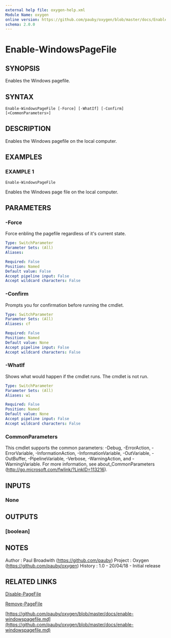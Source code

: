 ```yaml
---
external help file: oxygen-help.xml
Module Name: oxygen
online version: https://github.com/pauby/oxygen/blob/master/docs/Enable-WindowsPageFile.md
schema: 2.0.0
---
```


# Enable-WindowsPageFile

## SYNOPSIS
Enables the Windows pagefile.

## SYNTAX

```
Enable-WindowsPageFile [-Force] [-WhatIf] [-Confirm] [<CommonParameters>]
```

## DESCRIPTION
Enables the Windows pagefile on the local computer.

## EXAMPLES

### EXAMPLE 1
```
Enable-WindowsPageFile
```

Enables the Windows page file on the local computer.

## PARAMETERS

### -Force
Force enbling the pagefile regardless of it's current state.

```yaml
Type: SwitchParameter
Parameter Sets: (All)
Aliases:

Required: False
Position: Named
Default value: False
Accept pipeline input: False
Accept wildcard characters: False
```

### -Confirm
Prompts you for confirmation before running the cmdlet.

```yaml
Type: SwitchParameter
Parameter Sets: (All)
Aliases: cf

Required: False
Position: Named
Default value: None
Accept pipeline input: False
Accept wildcard characters: False
```

### -WhatIf
Shows what would happen if the cmdlet runs.
The cmdlet is not run.

```yaml
Type: SwitchParameter
Parameter Sets: (All)
Aliases: wi

Required: False
Position: Named
Default value: None
Accept pipeline input: False
Accept wildcard characters: False
```

### CommonParameters
This cmdlet supports the common parameters: -Debug, -ErrorAction, -ErrorVariable, -InformationAction, -InformationVariable, -OutVariable, -OutBuffer, -PipelineVariable, -Verbose, -WarningAction, and -WarningVariable.
For more information, see about_CommonParameters (http://go.microsoft.com/fwlink/?LinkID=113216).

## INPUTS

### None

## OUTPUTS

### [boolean]

## NOTES
Author  : Paul Broadwith (https://github.com/pauby)
Project : Oxygen (https://github.com/pauby/oxygen)
History : 1.0 - 20/04/18 - Initial release

## RELATED LINKS

[Disable-PageFile]()

[Remove-PageFile]()

[https://github.com/pauby/oxygen/blob/master/docs/enable-windowspagefile.md](https://github.com/pauby/oxygen/blob/master/docs/enable-windowspagefile.md)

